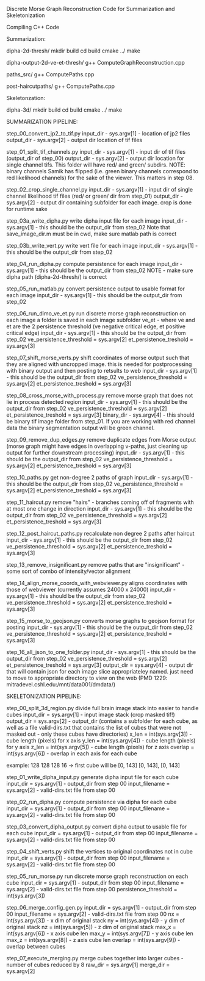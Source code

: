 Discrete Morse Graph Reconstruction Code for Summarization and Skeletonization

Compiling C++ Code

Summarization:

dipha-2d-thresh/
mkdir build
cd build
cmake ../
make

dipha-output-2d-ve-et-thresh/
g++ ComputeGraphReconstruction.cpp

paths_src/
g++ ComputePaths.cpp

post-haircutpaths/
g++ ComputePaths.cpp

Skeletonzation:

dipha-3d/
mkdir build
cd build
cmake ../
make

SUMMARIZATION PIPELINE:

step_00_convert_jp2_to_tif.py
input_dir - sys.argv[1] - location of jp2 files
output_dir - sys.argv[2] - output dir location of tif files

step_01_split_tif_channels.py 
input_dir - sys.argv[1] - input dir of tif files (output_dir of step_00)
output_dir - sys.argv[2] - output dir location for single channel tifs.  This folder will have red/ and green/ subdirs.  NOTE: binary channels Samik has flipped (i.e. green binary channels correspond to red likelihood channels) for the sake of the viewer.  This matters in step 08.

step_02_crop_single_channel.py
input_dir - sys.argv[1] - input dir of single channel likelihood tif files (red/ or green/ dir from step_01)
output_dir - sys.argv[2] - output dir containing subfolder for each image. crop is done for runtime sake

step_03a_write_dipha.py
write dipha input file for each image
input_dir - sys.argv[1] - this should be the output_dir from step_02
Note that save_image_dir.m must be in cwd, make sure matlab path is correct

step_03b_write_vert.py
write vert file for each image
input_dir - sys.argv[1] - this should be the output_dir from step_02

step_04_run_dipha.py 
compute persistence for each image
input_dir - sys.argv[1] - this should be the output_dir from step_02
NOTE - make sure dipha path (dipha-2d-thresh/) is correct

step_05_run_matlab.py
convert persistence output to usable format for each image
input_dir - sys.argv[1] - this should be the output_dir from step_02

step_06_run_dimo_ve_et.py
run discrete morse graph reconstruction on each image
a folder is saved in each image subfolder ve_et - where ve and et are the 2 persistence threshold (ve negative critical edge, et positive critical edge)
input_dir - sys.argv[1] - this should be the output_dir from step_02
ve_persistence_threshold = sys.argv[2]
et_persistence_treshold = sys.argv[3]

step_07_shift_morse_verts.py
shift coordinates of morse output such that they are aligned with uncropped image.  this is needed for postprocessing with binary output and then posting to retsults to web
input_dir - sys.argv[1] - this should be the output_dir from step_02
ve_persistence_threshold = sys.argv[2]
et_persistence_treshold = sys.argv[3]

step_08_cross_morse_with_process.py
remove morse graph that does not lie in process detected region
input_dir - sys.argv[1] - this should be the output_dir from step_02
ve_persistence_threshold = sys.argv[2]
et_persistence_treshold = sys.argv[3]
binary_dir - sys.argv[4] - this should be binary tif image folder from step_01.  If you are working with red channel data the binary segmentation output will be green channel.

step_09_remove_dup_edges.py
remove duplicate edges from Morse output (morse graph might have edges in overlapping v-paths, just cleaning up output for further downstream processing)
input_dir - sys.argv[1] - this should be the output_dir from step_02
ve_persistence_threshold = sys.argv[2]
et_persistence_treshold = sys.argv[3]

step_10_paths.py
get non-degree 2 paths of graph
input_dir - sys.argv[1] - this should be the output_dir from step_02
ve_persistence_threshold = sys.argv[2]
et_persistence_treshold = sys.argv[3]

step_11_haircut.py
remove "hairs" - branches coming off of fragments with at most one change in direction
input_dir - sys.argv[1] - this should be the output_dir from step_02
ve_persistence_threshold = sys.argv[2]
et_persistence_treshold = sys.argv[3]

step_12_post_haircut_paths.py
recalculate non degree 2 paths after haircut
input_dir - sys.argv[1] - this should be the output_dir from step_02
ve_persistence_threshold = sys.argv[2]
et_persistence_treshold = sys.argv[3]

step_13_remove_insignificant.py
remove paths that are "insignificant" - some sort of combo of intensity/vector alignment

step_14_align_morse_coords_with_webviewer.py
aligns coordinates with those of webviewer (currently assumes 24000 x 24000)
input_dir - sys.argv[1] - this should be the output_dir from step_02
ve_persistence_threshold = sys.argv[2]
et_persistence_treshold = sys.argv[3]

step_15_morse_to_geojson.py
converts morse graphs to geojson format for posting
input_dir - sys.argv[1] - this should be the output_dir from step_02
ve_persistence_threshold = sys.argv[2]
et_persistence_treshold = sys.argv[3]

step_16_all_json_to_one_folder.py
input_dir - sys.argv[1] - this should be the output_dir from step_02
ve_persistence_threshold = sys.argv[2]
et_persistence_treshold = sys.argv[3]
output_dir = sys.argv[4] - output dir that will contain json for each image slice appropriateley named.  just need to move to appropriate directory to view on the web (PMD 1229: mitradevel.cshl.edu:/mnt/data001/dmdata/)


SKELETONIZATION PIPELINE:

step_00_split_3d_region.py
divide full brain image stack into easier to handle cubes
input_dir = sys.argv[1] - input image stack (crop masked tif!)
output_dir = sys.argv[2] - output_dir (contains a subfolder for each cube, as well as a file valid-dirs.txt that contains the list of cubes that were not masked out - only these cubes have directories)
x_len = int(sys.argv[3]) - cube length (pixels) for x axis
y_len = int(sys.argv[4]) - cube length (pixels) for y axis
z_len = int(sys.argv[5]) - cube length (pixels) for z axis
overlap = int(sys.argv[6]) - overlap in each axis for each cube

example: 128 128 128 16 -> first cube will be [0, 143] [0, 143], [0, 143]

step_01_write_dipha_input.py
generate dipha input file for each cube
input_dir = sys.argv[1] - output_dir from step 00
input_filename = sys.argv[2] - valid-dirs.txt file from step 00

step_02_run_dipha.py
compute persistence via dipha for each cube
input_dir = sys.argv[1] - output_dir from step 00
input_filename = sys.argv[2] - valid-dirs.txt file from step 00

step_03_convert_dipha_output.py
convert dipha output to usable file for each cube
input_dir = sys.argv[1] - output_dir from step 00
input_filename = sys.argv[2] - valid-dirs.txt file from step 00

step_04_shift_verts.py
shift the vertices to original coordinates not in cube
input_dir = sys.argv[1] - output_dir from step 00
input_filename = sys.argv[2] - valid-dirs.txt file from step 00

step_05_run_morse.py
run discrete morse graph reconstruction on each cube
input_dir = sys.argv[1] - output_dir from step 00
input_filename = sys.argv[2] - valid-dirs.txt file from step 00
persistence_threshold = int(sys.argv[3])

step_06_merge_config_gen.py
input_dir = sys.argv[1] - output_dir from step 00
input_filename = sys.argv[2] - valid-dirs.txt file from step 00
nx = int(sys.argv[3]) - x dim of original stack
ny = int(sys.argv[4]) - y dim of original stack
nz = int(sys.argv[5]) - z dim of original stack
max_x = int(sys.argv[6]) - x axis cube len
max_y = int(sys.argv[7]) - y axis cube len
max_z = int(sys.argv[8]) - z axis cube len
overlap = int(sys.argv[9]) - overlap between cubes

step_07_execute_merging.py
merge cubes together into larger cubes - number of cubes reduced by 8
raw_dir = sys.argv[1]
merge_dir = sys.argv[2]




